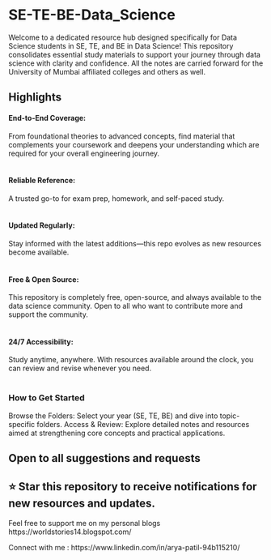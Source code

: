 # SE-TE-BE-Data_Science
Welcome to a dedicated resource hub designed specifically for Data Science students in SE, TE, and BE in Data Science! This repository consolidates essential study materials to support your journey through data science with clarity and confidence.
All the notes are carried forward for the University of Mumbai affiliated colleges and others as well.

## Highlights
<h4>End-to-End Coverage:</h4> From foundational theories to advanced concepts, find material that complements your coursework and deepens your understanding which are required for your overall engineering journey.<br><br>
<h4>Reliable Reference:</h4> A trusted go-to for exam prep, homework, and self-paced study.<br><br>
<h4>Updated Regularly:</h4> Stay informed with the latest additions—this repo evolves as new resources become available.<br><br>
<h4>Free & Open Source:</h4> This repository is completely free, open-source, and always available to the data science community. Open to all who want to contribute more and support the community.<br><br>
<h4>24/7 Accessibility:</h4> Study anytime, anywhere. With resources available around the clock, you can review and revise whenever you need.<br><br>

### How to Get Started
Browse the Folders: Select your year (SE, TE, BE) and dive into topic-specific folders.
Access & Review: Explore detailed notes and resources aimed at strengthening core concepts and practical applications.

<h2> Open to all suggestions and requests </h2>
<h2> ⭐ Star this repository to receive notifications for new resources and updates. </h2>

<p>Feel free to support me on my personal blogs https://worldstories14.blogspot.com/ </p>
<p> Connect with me : https://www.linkedin.com/in/arya-patil-94b115210/ </p>
